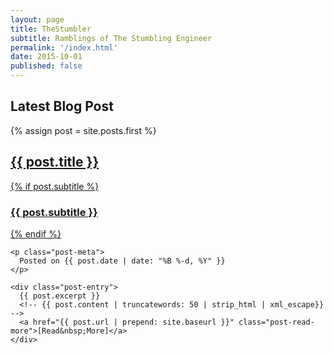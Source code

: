 ```yaml
---
layout: page
title: TheStumbler
subtitle: Ramblings of The Stumbling Engineer
permalink: '/index.html'
date: 2015-10-01
published: false
---
```


## Latest Blog Post

  {% assign post = site.posts.first %}
  <article class="post-preview">
    <a href="{{ post.url | prepend: site.baseurl }}">
	  <h2 class="post-title">{{ post.title }}</h2>
	  {% if post.subtitle %}
	  <h3 class="post-subtitle">{{ post.subtitle }}</h3>
	  {% endif %}  
    </a>

    <p class="post-meta">
      Posted on {{ post.date | date: "%B %-d, %Y" }}
    </p>
 
    <div class="post-entry">
      {{ post.excerpt }}
      <!-- {{ post.content | truncatewords: 50 | strip_html | xml_escape}} -->
	  <a href="{{ post.url | prepend: site.baseurl }}" class="post-read-more">[Read&nbsp;More]</a>
    </div>
 
  </article>
 
